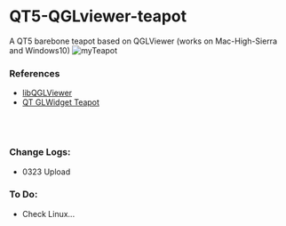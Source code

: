 # QT5-QGLviewer-teapot
A QT5 barebone teapot based on QGLViewer (works on Mac-High-Sierra and Windows10)
![myTeapot](gif/myGLTeapot0323.gif)  
 
### References
  - [libQGLViewer](http://libqglviewer.com/)
  - [QT GLWidget Teapot](https://github.com/WispProxy/OpenGL-Teapot-based-on-Qt-Cpp)
  <br/>
  <br/>

### Change Logs:
  - 0323 Upload
  
### To Do:
  - Check Linux...
 
